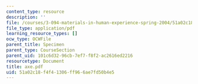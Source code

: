 ```yaml
---
content_type: resource
description: ''
file: /courses/3-094-materials-in-human-experience-spring-2004/51a02c18f4f41306ff966ae7fd50b4e5_axe.pdf
file_type: application/pdf
learning_resource_types: []
ocw_type: OCWFile
parent_title: Specimen
parent_type: CourseSection
parent_uid: 101c6d32-96cb-7ef7-f8f2-ac2616ed2216
resourcetype: Document
title: axe.pdf
uid: 51a02c18-f4f4-1306-ff96-6ae7fd50b4e5
---
```

